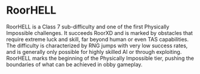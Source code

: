# RoorHELL

RoorHELL is a Class 7 sub-difficulty and one of the first Physically Impossible challenges. It succeeds RoorXD and is marked by obstacles that require extreme luck and skill, far beyond human or even TAS capabilities. The difficulty is characterized by RNG jumps with very low success rates, and is generally only possible for highly skilled AI or through exploiting. RoorHELL marks the beginning of the Physically Impossible tier, pushing the boundaries of what can be achieved in obby gameplay.
